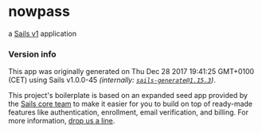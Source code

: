 # nowpass

a [Sails v1](https://sailsjs.com) application



### Version info

This app was originally generated on Thu Dec 28 2017 19:41:25 GMT+0100 (CET) using Sails v1.0.0-45 _(internally: [`sails-generate@1.15.3`](https://github.com/balderdashy/sails-generate/tree/v1.15.3/lib/core-generators/new))_.

This project's boilerplate is based on an expanded seed app provided by the [Sails core team](https://sailsjs.com/about) to make it easier for you to build on top of ready-made features like authentication, enrollment, email verification, and billing.  For more information, [drop us a line](https://sailsjs.com/support).
